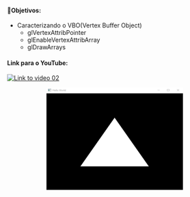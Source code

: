 #### 🎯Objetivos:
- Caracterizando o VBO(Vertex Buffer Object)
  - glVertexAttribPointer 
  - glEnableVertexAttribArray
  - glDrawArrays


#### Link para o YouTube:

[![Link to video 02](https://img.youtube.com/vi/MqIg2InJTKM/default.jpg)](https://youtu.be/P3PTqWFTvbU)


<p align="center">
  <img width="320" height="240" src="modern01.png">
</p>

